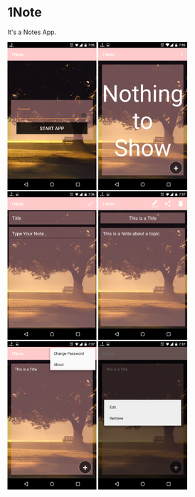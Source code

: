 # 1Note
It's a Notes App.

<img alt="Start Screen" src="https://raw.githubusercontent.com/Rajatrealorg/1note/master/Screenshots/Screenshot_2017-04-14-19-35-36.png" width="200"/> <img alt="Main Activity" src="https://raw.githubusercontent.com/Rajatrealorg/1note/master/Screenshots/Screenshot_2017-04-14-19-35-48.png" width="200"/> <img alt="Main Activity" src="https://raw.githubusercontent.com/Rajatrealorg/1note/master/Screenshots/Screenshot_2017-04-14-19-36-06.png" width="200"/> <img alt="Main Activity" src="https://raw.githubusercontent.com/Rajatrealorg/1note/master/Screenshots/Screenshot_2017-04-14-19-37-02.png" width="200"/> <img alt="Main Activity" src="https://raw.githubusercontent.com/Rajatrealorg/1note/master/Screenshots/Screenshot_2017-04-14-19-37-15.png" width="200"/> <img alt="Main Activity" src="https://raw.githubusercontent.com/Rajatrealorg/1note/master/Screenshots/Screenshot_2017-04-14-19-37-41.png" width="200"/>
